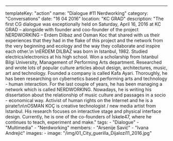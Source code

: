 ---
  templateKey: "action"
  name: "Dialogue #11 Nerdworking"
  category: "Conversations"
  date: "16 04 2016"
  location: "KC GRAD"
  description: "The first CG dialogue was exceptionally held on Saturday, April 16, 2016 at KC GRAD – alongside with founder and coo-founder of the project NERDWORKING – Erdem Dilbaz and Osman Koc that shared with us their experiences that they had in the flake of this project and the network from the very beginning and ecology and the way they collaborate and inspire each other.\n \nERDEM DILBAZ was born in Istanbul, 1982. Studied electrics/electronics at his high school. Won a scholarship from Istanbul Bilgi University, Management of Performing Arts department. Researched and wrote lots of popular culture articles about design, architectures, music, art and technology. Founded a company is called Kafa Ayari. Thoroughly, he has been researching on cybernetics based performing arts and technology - human interaction. For the last couple of years, he has been managing a network which is called NERDWORKING. Nowadays, he is writing his dissertation about the relationship of music culture and passages in a socio - economical way. Activist of human rights on the Internet and he is a pirate!\n\nOSMAN KOÇ is creative technologist / new media artist from Istanbul. His research focuses on interactive stage and physical interface design. Currently, he is one of the co-founders of İskele47, where he continues to teach, experiment and make."
  tags:
    - "Dialogue"
    - "Multimedia"
    - "Nerdworking"
  members:
    - "Arsenije Savić"
    - "Ivana Andrejić"
  images:
    -
      image: "/img/01_City_guerilla_Dijalozi11_2016.jpg"

